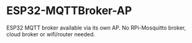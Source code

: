 # ESP32-MQTTBroker-AP
ESP32 MQTT broker available via its own AP. No RPi-Mosquitto broker, cloud broker or wifi/router needed.
